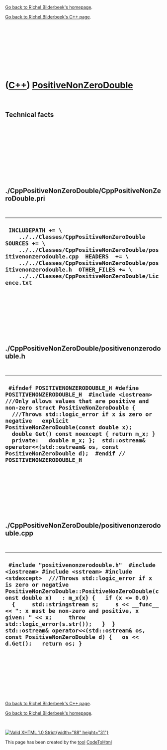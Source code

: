 [Go back to Richel Bilderbeek's homepage](index.htm).

[Go back to Richel Bilderbeek's C++ page](Cpp.htm).

 

 

 

 

 

([C++](Cpp.htm)) [PositiveNonZeroDouble](CppPositiveNonZeroDouble.htm)
======================================================================

 

Technical facts
---------------

 

 

 

 

 

 

./CppPositiveNonZeroDouble/CppPositiveNonZeroDouble.pri
-------------------------------------------------------

 

  --------------------------------------------------------------------------------------------------------------------------------------------------------------------------------------------------------------------------------------------------------------------------------------------------------------
  ` INCLUDEPATH += \     ../../Classes/CppPositiveNonZeroDouble  SOURCES += \     ../../Classes/CppPositiveNonZeroDouble/positivenonzerodouble.cpp  HEADERS  += \     ../../Classes/CppPositiveNonZeroDouble/positivenonzerodouble.h  OTHER_FILES += \     ../../Classes/CppPositiveNonZeroDouble/Licence.txt`
  --------------------------------------------------------------------------------------------------------------------------------------------------------------------------------------------------------------------------------------------------------------------------------------------------------------

 

 

 

 

 

./CppPositiveNonZeroDouble/positivenonzerodouble.h
--------------------------------------------------

 

  --------------------------------------------------------------------------------------------------------------------------------------------------------------------------------------------------------------------------------------------------------------------------------------------------------------------------------------------------------------------------------------------------------------------------------------------------------------------------------
  ` #ifndef POSITIVENONZERODOUBLE_H #define POSITIVENONZERODOUBLE_H  #include <iostream>  ///Only allows values that are positive and non-zero struct PositiveNonZeroDouble {   ///Throws std::logic_error if x is zero or negative   explicit PositiveNonZeroDouble(const double x);   double Get() const noexcept { return m_x; }    private:   double m_x; };  std::ostream& operator<<(std::ostream& os, const PositiveNonZeroDouble d);  #endif // POSITIVENONZERODOUBLE_H`
  --------------------------------------------------------------------------------------------------------------------------------------------------------------------------------------------------------------------------------------------------------------------------------------------------------------------------------------------------------------------------------------------------------------------------------------------------------------------------------

 

 

 

 

 

./CppPositiveNonZeroDouble/positivenonzerodouble.cpp
----------------------------------------------------

 

  -------------------------------------------------------------------------------------------------------------------------------------------------------------------------------------------------------------------------------------------------------------------------------------------------------------------------------------------------------------------------------------------------------------------------------------------------------------------------------------------------------------------
  ` #include "positivenonzerodouble.h"  #include <iostream> #include <sstream> #include <stdexcept>  ///Throws std::logic_error if x is zero or negative PositiveNonZeroDouble::PositiveNonZeroDouble(const double x)   : m_x{x} {   if (x <= 0.0)   {     std::stringstream s;     s << __func__ << ": x must be non-zero and positive, x given: " << x;     throw std::logic_error(s.str());   }  }  std::ostream& operator<<(std::ostream& os, const PositiveNonZeroDouble d) {   os << d.Get();   return os; }`
  -------------------------------------------------------------------------------------------------------------------------------------------------------------------------------------------------------------------------------------------------------------------------------------------------------------------------------------------------------------------------------------------------------------------------------------------------------------------------------------------------------------------

 

 

 

 

 

[Go back to Richel Bilderbeek's C++ page](Cpp.htm).

[Go back to Richel Bilderbeek's homepage](index.htm).

 

[![Valid XHTML 1.0 Strict](valid-xhtml10.png){width="88"
height="31"}](http://validator.w3.org/check?uri=referer)

This page has been created by the [tool](Tools.htm)
[CodeToHtml](ToolCodeToHtml.htm)
